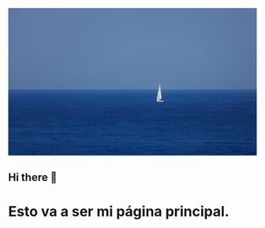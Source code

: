 <img src="blue-2878_1280.jpg" alt="Pic" width="700" height="300"/>

## Hi there 👋
<h1>Esto va a ser mi página principal.</h1>
<!--
**Erpica/Erpica** is a ✨ _special_ ✨ repository because its `README.md` (this file) appears on your GitHub profile.

Here are some ideas to get you started:

- 🔭 I’m currently working on Spreadshettapp de Google Sheet
- 🌱 I’m currently learning Javascript
- 👯 I’m looking to collaborate on my job
- 🤔 I’m looking for help with Mouredev
- 💬 Ask me about ...
- 📫 How to reach me: ...
- 😄 Pronouns: ...
- ⚡ Fun fact: ...
-->

  <!--
COMANDOS MÁS ÚTILES EN GIT (Franco Jofré):
git init - Inicializa un nuevo repositorio de Git.
git clone: clona un repositorio remoto en tu máquina local.
git status - Comprueba el estado actual de tu directorio de trabajo.
git add: cambia la etapa para la siguiente confirmación.
git commit - Registra los cambios preconfigurados y crea una instantánea.
git push - Sube los cambios locales a un repositorio remoto.
git pull: recupera y fusiona los cambios de un repositorio remoto.
git branch: enumera, crea o elimina ramas.
git checkout / git switch - Cambia entre ramas o confirmaciones.
git merge - Integra los cambios de una rama en otra.
git diff - Ver las diferencias entre el directorio de trabajo y el área de preparación.
git log: muestra una lista cronológica de confirmaciones.
git stash: te permite guardar temporalmente los cambios que has realizado en tu código, sin necesidad de enviarlos al repositorio.

MARKDOWN PARA GITHUB:
https://docs.github.com/es/get-started/writing-on-github/getting-started-with-writing-and-formatting-on-github/basic-writing-and-formatting-syntax
  -->
